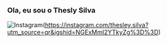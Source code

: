 ### Ola, eu sou o Thesly Silva
![Instagram](https://img.shields.io/badge/Instagram-E4405F?style=for-the-badge&logo=instagram&logoColor=white)(https://instagram.com/thesley.silva?utm_source=qr&igshid=NGExMmI2YTkyZg%3D%3D)